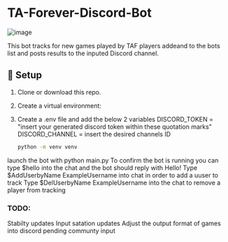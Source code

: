 # TA-Forever-Discord-Bot
![image](https://github.com/user-attachments/assets/b6c512fd-9fa3-4297-860a-f11f74189c31)

This bot tracks for new games played by TAF players addeand to the bots list and posts results to the inputed Discord channel.

## 🔧 Setup

1. Clone or download this repo.
2. Create a virtual environment:
3. Create a .env file and add the below 2 variables
     DISCORD_TOKEN = "insert your generated discord token within these quotation marks"
     DISCORD_CHANNEL = insert the desired channels ID
   
   ```bash
   python -m venv venv

launch the bot with python main.py
  To confirm the bot is running you can type $hello into the chat and the bot should reply with Hello!
  Type $AddUserbyName ExampleUsername into chat in order to add a uuser to track
  Type $DelUserbyName ExampleUsername into the chat to remove a player from tracking

### TODO:
  Stabilty updates
  Input satation updates
  Adjust the output format of games into discord pending communty input
